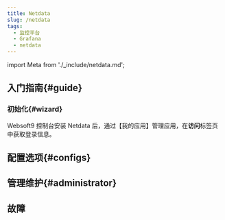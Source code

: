 ```yaml
---
title: Netdata
slug: /netdata
tags:
  - 监控平台
  - Grafana
  - netdata
---
```


import Meta from './_include/netdata.md';

<Meta name="meta" />

## 入门指南{#guide}

### 初始化{#wizard}

Websoft9 控制台安装 Netdata 后，通过【我的应用】管理应用，在**访问**标签页中获取登录信息。  

## 配置选项{#configs}


## 管理维护{#administrator}


## 故障